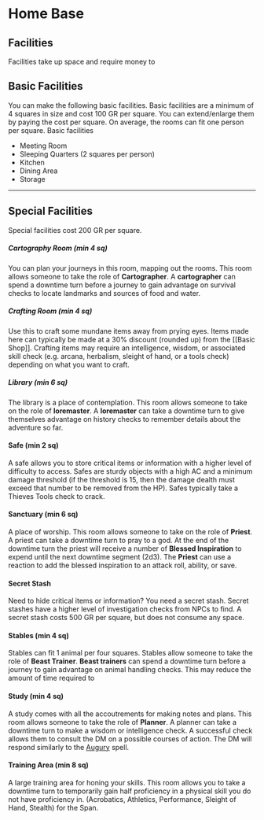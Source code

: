 # Home Base
## Facilities
Facilities take up space and require money to 
## Basic Facilities
You can make the following basic facilities. Basic facilities are a minimum of 4 squares in size and cost 100 GR per square. You can extend/enlarge them by paying the cost per square. On average, the rooms can fit one person per square. Basic facilities 

- Meeting Room
- Sleeping Quarters (2 squares per person)
- Kitchen
- Dining Area
- Storage

---

## Special Facilities

Special facilities cost 200 GR per square.
##### Cartography Room (min 4 sq)
You can plan your journeys in this room, mapping out the rooms. This room allows someone to take the role of **Cartographer**. A **cartographer** can spend a downtime turn before a journey to gain advantage on survival checks to locate landmarks and sources of food and water.
##### Crafting Room (min 4 sq)
Use this to craft some mundane items away from prying eyes. Items made here can typically be made at a 30% discount (rounded up) from the [[Basic Shop]]. Crafting items may require an intelligence, wisdom, or associated skill check (e.g. arcana, herbalism,  sleight of hand, or a tools check) depending on what you want to craft. 
##### Library (min 6 sq)
The library is a place of contemplation. This room allows someone to take on the role of **loremaster**. A **loremaster** can take a downtime turn to give themselves advantage on history checks to remember details about the adventure so far.
#### Safe (min 2 sq)
A safe allows you to store critical items or information with a higher level of difficulty to access. Safes are sturdy objects with a high AC and a minimum damage threshold (if the threshold is 15, then the damage dealth must exceed that number to be removed from the HP). Safes typically take a Thieves Tools check to crack.
#### Sanctuary (min 6 sq)
A place of worship. This room allows someone to take on the role of **Priest**. A priest can take a downtime turn to pray to a god. At the end of the downtime turn the priest will receive a number of **Blessed Inspiration** to expend until the next downtime segment (2d3). The **Priest** can use a reaction to add the blessed inspiration to an attack roll, ability, or save. 
#### Secret Stash
Need to hide critical items or information? You need a secret stash. Secret stashes have a higher level of investigation checks from NPCs to find. A secret stash costs 500 GR per square, but does not consume any space.
#### Stables (min 4 sq)
Stables can fit 1 animal per four squares. Stables allow someone to take the role of **Beast Trainer**. **Beast trainers** can spend a downtime turn before a journey to gain advantage on animal handling checks. This may reduce the amount of time required to 
#### Study (min 4 sq)
A study comes with all the accoutrements for making notes and plans. This room allows someone to take the role of **Planner**. A planner can take a downtime turn to make a wisdom or intelligence check. A successful check allows them to consult the DM on a possible courses of action. The DM will respond similarly to the [Augury](https://www.dndbeyond.com/spells/2007-augury?srsltid=AfmBOop3zXYGCiPhc60ItSQIGKlMUb3vxgm2lg_h0oJw5hzXqApGN15f) spell.
#### Training Area (min 8 sq)
A large training area for honing your skills. This room allows you to take a downtime turn to temporarily gain half proficiency in a physical skill you do not have proficiency in. (Acrobatics, Athletics, Performance, Sleight of Hand, Stealth) for the Span.
